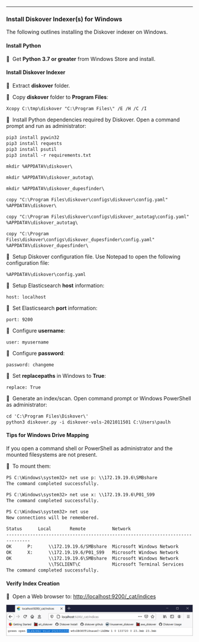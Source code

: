 ___
### Install Diskover Indexer(s) for Windows

The following outlines installing the Diskover indexer on Windows.

#### Install Python

🔴 &nbsp;Get **Python** **3.7 or greater** from Windows Store and install.

#### Install Diskover Indexer

🔴 &nbsp;Extract **diskover** folder.

🔴 &nbsp;Copy **diskover** folder to **Program Files**:

```
Xcopy C:\tmp\diskover "C:\Program Files\" /E /H /C /I
```

🔴 &nbsp;Install Python dependencies required by Diskover. Open a command prompt and run as administrator:

```
pip3 install pywin32
pip3 install requests
pip3 install psutil
pip3 install -r requirements.txt
```
```
mkdir %APPDATA%\diskover\
```
```
mkdir %APPDATA%\diskover_autotag\
```
```
mkdir %APPDATA%\diskover_dupesfinder\
```
```
copy "C:\Program Files\diskover\configs\diskover\config.yaml" %APPDATA%\diskover\
```
```
copy "C:\Program Files\diskover\configs\diskover_autotag\config.yaml" %APPDATA%\diskover_autotag\
```
```
copy "C:\Program Files\diskover\configs\diskover_dupesfinder\config.yaml" %APPDATA%\diskover_dupesfinder\
```

🔴 &nbsp;Setup Diskover configuration file. Use Notepad to open the following configuration file:

```
%APPDATA%\diskover\config.yaml
```

🔴 &nbsp;Setup Elasticsearch **host** information:

```
host: localhost
```

🔴 &nbsp;Set Elasticsearch **port** information:

```
port: 9200
```

🔴 &nbsp;Configure **username**:

```
user: myusername
```

🔴 &nbsp;Configure **password**:

```
password: changeme
```

🔴 &nbsp;Set **replacepaths** in Windows to **True**:

```
replace: True
```

🔴 &nbsp;Generate an index/scan. Open command prompt or Windows PowerShell as administrator:

```
cd 'C:\Program Files\Diskover\'
python3 diskover.py -i diskover-vols-2021011501 C:\Users\paulh
```

#### Tips for Windows Drive Mapping

If you open a command shell or PowerShell as administrator and the mounted filesystems are not present.

🔴 &nbsp;To mount them:

```
PS C:\Windows\system32> net use p: \\172.19.19.6\SMBshare
The command completed successfully.
```

```
PS C:\Windows\system32> net use x: \\172.19.19.6\P01_S99
The command completed successfully.
```

```
PS C:\Windows\system32> net use  
New connections will be remembered.
```

```
Status		Local		Remote			Network
-------------------------------------------------------------------------------
OK		P:		\\172.19.19.6/SMBshare	Microsoft Windows Network
OK		X:		\\172.19.19.6/P01_S99	Microsoft Windows Network
OK				\\172.19.19.6\SMBshare	Microsoft Windows Network
				\\TSCLIENT\C			Microsoft Terminal Services
The command completed successfully.
```

#### Verify Index Creation

🔴 &nbsp;Open a Web browser to: [http://localhost:9200/\_cat/indices](http://localhost:9200/_cat/indices)

![Image: Verify Index Creation](images/image_indexers_install_for_windows_verify_index_creation.png)
